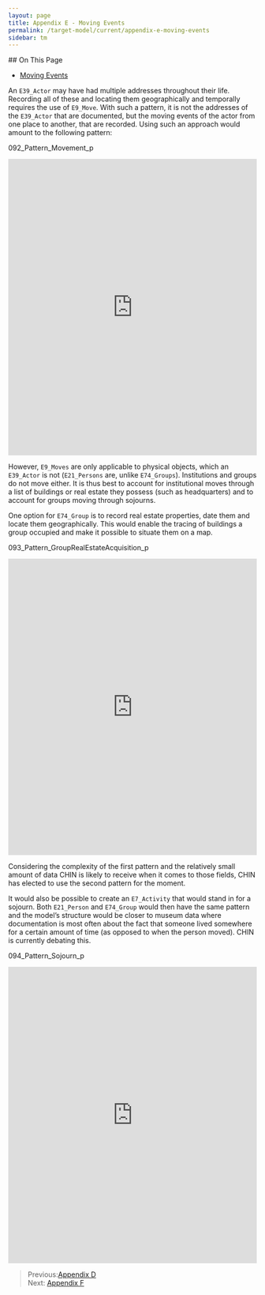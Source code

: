 ```yaml
---
layout: page
title: Appendix E - Moving Events 
permalink: /target-model/current/appendix-e-moving-events
sidebar: tm
---
```

<!-- [Back to the Table of Contents](/collections-model/target-model/current/information#table-of-contents)
 -->
<div class="hidden-content">
## On This Page

* [Moving Events](#moving-events)
</div>

An `E39_Actor` may have had multiple addresses throughout their  life. Recording all of these and locating them geographically and temporally requires the use of `E9_Move`. With such a pattern, it is not the addresses of the `E39_Actor` that are documented, but the moving events of the actor from one place to another, that are recorded. Using such an approach would amount to the following pattern:

<a name="092_Pattern_Movement_p"></a>092_Pattern_Movement_p
<iframe frameborder="0" style="width:100%;height:600px;" src="https://viewer.diagrams.net/?highlight=0000ff&edit=_blank&layers=1&nav=1&title=092_Pattern_Movement_p.drawio#Uhttps%3A%2F%2Fdrive.google.com%2Fuc%3Fid%3D1jicIEoSjQTFbQ3t6aDThpEj8xdI-oUnQ%26export%3Ddownload"></iframe>

However, `E9_Moves` are only applicable to physical objects, which an `E39_Actor` is not (`E21_Persons` are, unlike `E74_Groups`). Institutions and groups do not move either. It is thus best to account for institutional moves through a list of buildings or real estate they possess (such as headquarters) and to account for groups moving through sojourns. 

One option for `E74_Group` is to record real estate properties, date them and locate them geographically. This would enable the tracing of buildings a group occupied and make it possible to situate them on a map.

<a name="093_Pattern_GroupRealEstateAcquisition_p"></a>093_Pattern_GroupRealEstateAcquisition_p
<iframe frameborder="0" style="width:100%;height:600px;" src="https://viewer.diagrams.net/?highlight=0000ff&edit=_blank&layers=1&nav=1&title=093_Pattern_GroupRealEstateAcquisition_p.drawio#Uhttps%3A%2F%2Fdrive.google.com%2Fuc%3Fid%3D1_sUihasZypveNX8v7TE7av8oEQYcAJJE%26export%3Ddownload"></iframe>

Considering the complexity of the first pattern and the relatively small amount of data CHIN is likely to receive when it comes to those fields, CHIN has elected to use the second pattern for the moment. 

It would also be possible to create an `E7_Activity` that would stand in for a sojourn. Both `E21_Person` and `E74_Group` would then have the same pattern and the model’s structure would be closer to museum data where documentation is most often about the fact that someone lived somewhere for a certain amount of time (as opposed to when the person moved). CHIN is currently debating this. 

<a name="094_Pattern_Sojourn_p"></a>094_Pattern_Sojourn_p
<iframe frameborder="0" style="width:100%;height:600px;" src="https://viewer.diagrams.net/?highlight=0000ff&edit=_blank&layers=1&nav=1&title=094_Pattern_Sojourn_p.drawio#Uhttps%3A%2F%2Fdrive.google.com%2Fuc%3Fid%3D1EjJKURs3c5ltx-ZMRJQdbEA-iVkC7zeM%26export%3Ddownload"></iframe>


> Previous:[Appendix D](/collections-model/target-model/current/appendix-d-relationships)<br>Next: [Appendix F](/collections-model/target-model/current/appendix-f-discussions)
